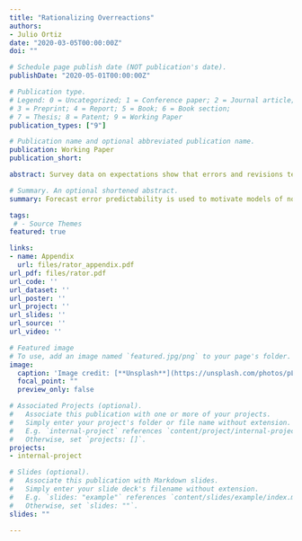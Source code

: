 ```yaml
---
title: "Rationalizing Overreactions"
authors:
- Julio Ortiz
date: "2020-03-05T00:00:00Z"
doi: ""

# Schedule page publish date (NOT publication's date).
publishDate: "2020-05-01T00:00:00Z"

# Publication type.
# Legend: 0 = Uncategorized; 1 = Conference paper; 2 = Journal article;
# 3 = Preprint; 4 = Report; 5 = Book; 6 = Book section;
# 7 = Thesis; 8 = Patent; 9 = Working Paper
publication_types: ["9"]

# Publication name and optional abbreviated publication name.
publication: Working Paper
publication_short: 

abstract: Survey data on expectations show that errors and revisions tend to covary negatively which implies that forecasters exhibit overreactive behavior. While this empirical finding is used to motivate models of non-rational expectations, I argue that error predictability is not sufficient to reject rationality. I prove that a rational model of strategic interaction can deliver and identical OLS coefficient from an errors-on-revisions regression as non-rational models of overconfidence and diagnostic expectations. In light of this, I propose focusing on the persistence of revisions as a more robust reduced form exercise. Using data from the Survey of Professional Forecasters, I find evidence against linear rational expectations.

# Summary. An optional shortened abstract.
summary: Forecast error predictability is used to motivate models of non-rational expectations. This paper finds, however, that a rational model of strategic interaction can look a lot like a non-rational model. I propose a more robust test of linear rational expectations.

tags:
 # - Source Themes
featured: true

links:
- name: Appendix
  url: files/rator_appendix.pdf
url_pdf: files/rator.pdf
url_code: ''
url_dataset: ''
url_poster: ''
url_project: ''
url_slides: ''
url_source: ''
url_video: ''

# Featured image
# To use, add an image named `featured.jpg/png` to your page's folder. 
image:
  caption: 'Image credit: [**Unsplash**](https://unsplash.com/photos/pLCdAaMFLTE)'
  focal_point: ""
  preview_only: false

# Associated Projects (optional).
#   Associate this publication with one or more of your projects.
#   Simply enter your project's folder or file name without extension.
#   E.g. `internal-project` references `content/project/internal-project/index.md`.
#   Otherwise, set `projects: []`.
projects:
- internal-project

# Slides (optional).
#   Associate this publication with Markdown slides.
#   Simply enter your slide deck's filename without extension.
#   E.g. `slides: "example"` references `content/slides/example/index.md`.
#   Otherwise, set `slides: ""`.
slides: ""

---
```



